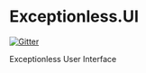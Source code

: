 Exceptionless.UI
================

[![Gitter](https://badges.gitter.im/Join%20Chat.svg)](https://gitter.im/exceptionless/Exceptionless.UI?utm_source=badge&utm_medium=badge&utm_campaign=pr-badge&utm_content=badge)

Exceptionless User Interface
